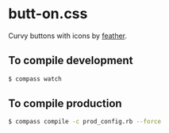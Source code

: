 # butt-on.css

Curvy buttons with icons by [feather](https://feathericons.com/).

## To compile development
```sh
$ compass watch
```

## To compile production
```sh
$ compass compile -c prod_config.rb --force
```
